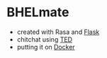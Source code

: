 # BHELmate
- created with Rasa and [Flask]("https://medium.com/featurepreneur/integrating-chatbot-with-website-rasa-flask-4569f18d31be")
- chitchat using [TED]("https://rasa.com/blog/unpacking-the-ted-policy-in-rasa-open-source/")
- putting it on [Docker]("https://www.youtube.com/watch?list=PL75e0qA87dlEjGAc9j9v3a5h1mxI2Z9fi")